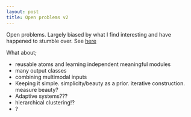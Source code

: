 ```yaml
---
layout: post
title: Open problems v2
---
```



Open problems. Largely biased by what I find interesting and have happened to stumble over. See [here](https://act65.github.io/open-problems/)

What about;

* reusable atoms and learning independent meaningful modules
* many output classes
* combining multimodal inputs
* Keeping it simple. simplicity/beauty as a prior. iterative construction. measure beauty?
* Adaptive systems???
* hierarchical clustering!?
* ?
